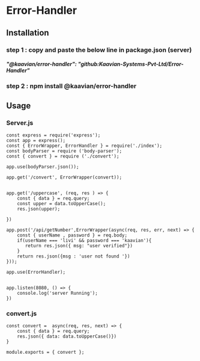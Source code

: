 # Error-Handler

## Installation 

### step 1 : copy and paste the below line in package.json (server) 
##### "@kaavian/error-handler": "github:Kaavian-Systems-Pvt-Ltd/Error-Handler"
### step 2 : npm install @kaavian/error-handler

## Usage

### Server.js
```
const express = require('express');
const app = express();
const { ErrorWrapper, ErrorHandler } = require('./index');
const bodyParser = require ('body-parser');
const { convert } = require ('./convert');

app.use(bodyParser.json());

app.get('/convert', ErrorWrapper(convert));


app.get('/uppercase', (req, res ) => {
    const { data } = req.query;
    const upper = data.toUpperCase();
    res.json(upper);

})

app.post('/api/getNumber',ErrorWrapper(async(req, res, err, next) => {
    const { userName , password } = req.body;
    if(userName === 'livi' && password === 'kaavian'){
       return res.json({ msg: "user verified"})
    }
    return res.json({msg : 'user not found '})
}));

app.use(ErrorHandler);


app.listen(8080, () => {
    console.log('server Running');
})
```

### convert.js
```
const convert =  async(req, res, next) => {
    const { data } = req.query;
    res.json({ data: data.toUpperCase()})
}

module.exports = { convert };
```



